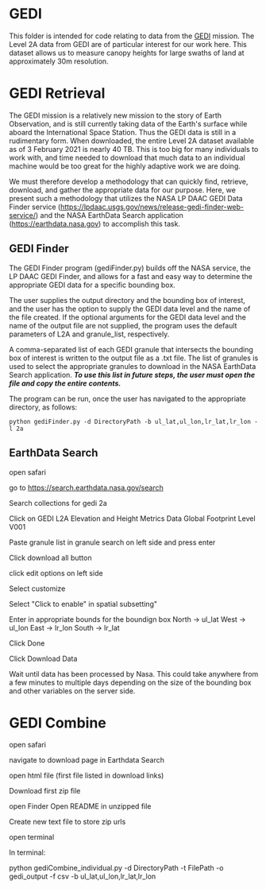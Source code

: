 # GEDI
This folder is intended for code relating to data from the [GEDI](https://gedi.umd.edu/) mission.
The Level 2A data from GEDI are of particular interest for our work here.
This dataset allows us to measure canopy heights for large swaths of land at approximately 30m resolution.

# GEDI Retrieval
The GEDI mission is a relatively new mission to the story of Earth Observation, and is still currently taking data of the Earth's surface while aboard the International Space Station.
Thus the GEDI data is still in a rudimentary form.
When downloaded, the entire Level 2A dataset available as of 3 February 2021 is nearly 40 TB.
This is too big for many individuals to work with, and time needed to download that much data to an individual machine would be too great for the highly adaptive work we are doing.

We must therefore develop a methodology that can quickly find, retrieve, download, and gather the appropriate data for our purpose.
Here, we present such a methodology that utilizes the NASA LP DAAC GEDI Data Finder service (https://lpdaac.usgs.gov/news/release-gedi-finder-web-service/) and the NASA EarthData Search application (https://earthdata.nasa.gov) to accomplish this task.

## GEDI Finder

The GEDI Finder program (gediFinder.py) builds off the NASA service, the LP DAAC GEDI Finder, and allows for a fast and easy way to determine the appropriate GEDI data for a specific bounding box.

The user supplies the output directory and the bounding box of interest, and the user has the option to supply the GEDI data level and the name of the file created.
If the optional arguments for the GEDI data level and the name of the output file are not supplied, the program uses the default parameters of L2A and granule_list, respectively.

A comma-separated list of each GEDI granule that intersects the bounding box of interest is written to the output file as a .txt file.
The list of granules is used to select the appropriate granules to download in the NASA EarthData Search application.
***To use this list in future steps, the user must open the file and copy the entire contents.***

The program can be run, once the user has navigated to the appropriate directory, as follows:

`python gediFinder.py -d DirectoryPath -b ul_lat,ul_lon,lr_lat,lr_lon -l 2a`

## EarthData Search
open safari

go to https://search.earthdata.nasa.gov/search

Search collections for gedi 2a

Click on GEDI L2A Elevation and Height Metrics Data Global Footprint Level V001

Paste granule list in granule search on left side and press enter

Click download all button

click edit options on left side

Select customize

Select "Click to enable" in spatial subsetting"

Enter in appropriate bounds for the boundign box
	North -> ul_lat
	West  -> ul_lon
	East  -> lr_lon
	South -> lr_lat

Click Done

Click Download Data

Wait until data has been processed by Nasa. This could take anywhere from a few minutes to multiple days depending on the size of the bounding box and other variables on the server side.

# GEDI Combine
open safari

navigate to download page in Earthdata Search

open html file (first file listed in download links)

Download first zip file

open Finder
Open README in unzipped file

Create new text file to store zip urls

open terminal

In terminal:

python gediCombine_individual.py -d DirectoryPath -t FilePath -o gedi_output -f csv -b ul_lat,ul_lon,lr_lat,lr_lon
